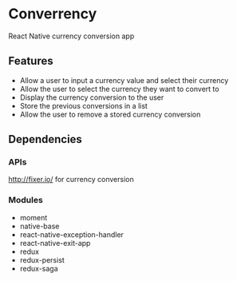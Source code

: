 # Converrency
React Native currency conversion app

## Features
- Allow a user to input a currency value and select their currency
- Allow the user to select the currency they want to convert to
- Display the currency conversion to the user
- Store the previous conversions in a list
- Allow the user to remove a stored currency conversion

## Dependencies

### APIs
http://fixer.io/ for currency conversion

### Modules
- moment
- native-base
- react-native-exception-handler
- react-native-exit-app
- redux
- redux-persist
- redux-saga
